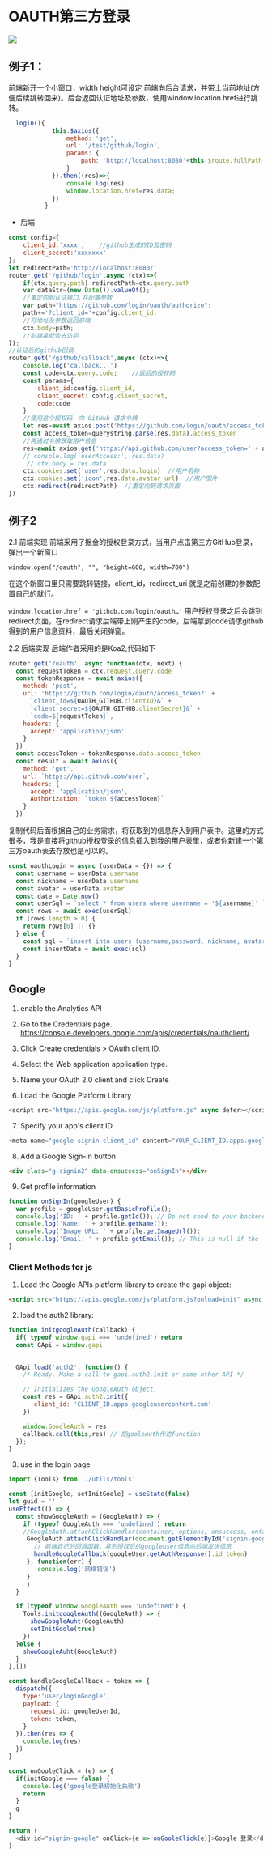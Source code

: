 # OAUTH第三方登录
<img src="./oauth.png">

## 例子1：

前端新开一个小窗口，width height可设定
前端向后台请求，并带上当前地址(方便后续跳转回来)。后台返回认证地址及参数，使用window.location.href进行跳转。
```js
  login(){
            this.$axios({
                method: 'get',
                url: '/test/github/login',
                params: {
                    path: 'http://localhost:8080'+this.$route.fullPath
                }
            }).then((res)=>{
                console.log(res)
                window.location.href=res.data;
            })
          }
```

- 后端
```js
const config={
    client_id:'xxxx',    //github生成的ID及密码
    client_secret:'xxxxxxx'
};
let redirectPath='http://localhost:8080/'
router.get('/github/login',async (ctx)=>{
    if(ctx.query.path) redirectPath=ctx.query.path
    var dataStr=(new Date()).valueOf();
    //重定向到认证接口,并配置参数
    var path="https://github.com/login/oauth/authorize";
    path+='?client_id='+config.client_id;
    //将地址及参数返回前端
    ctx.body=path;
    //前端拿就会去访问
});
//认证后的github回调
router.get('/github/callback',async (ctx)=>{
    console.log('callback...')
    const code=ctx.query.code;    //返回的授权码
    const params={
        client_id:config.client_id,
        client_secret: config.client_secret,
        code:code
    }
    //使用这个授权码，向 GitHub 请求令牌
    let res=await axios.post('https://github.com/login/oauth/access_token', params)
    const access_token=querystring.parse(res.data).access_token
    //再通过令牌获取用户信息
    res=await axios.get('https://api.github.com/user?access_token=' + access_token)
    // console.log('userAccess:', res.data)
     // ctx.body = res.data
    ctx.cookies.set('user',res.data.login)  //用户名称
    ctx.cookies.set('icon',res.data.avatar_url)  //用户图片
    ctx.redirect(redirectPath)  //重定向到请求页面
})
```


## 例子2

2.1 前端实现
前端采用了掘金的授权登录方式，当用户点击第三方GitHub登录，弹出一个新窗口

`window.open("/oauth", "", "height=600, width=700")`

在这个新窗口里只需要跳转链接，client_id，redirect_uri 就是之前创建的参数配置自己的就行。

`window.location.href = 'github.com/login/oauth…'`
用户授权登录之后会跳到redirect页面，在redirect请求后端带上刚产生的code，后端拿到code请求github得到的用户信息资料，最后关闭弹窗。

2.2 后端实现
后端作者采用的是Koa2,代码如下
```js
router.get('/oauth', async function(ctx, next) {
  const requestToken = ctx.request.query.code
  const tokenResponse = await axios({
    method: 'post',
    url: 'https://github.com/login/oauth/access_token?' +
      `client_id=${OAUTH_GITHUB.clientID}&` +
      `client_secret=${OAUTH_GITHUB.clientSecret}&` +
      `code=${requestToken}`,
    headers: {
      accept: 'application/json'
    }
  })
  const accessToken = tokenResponse.data.access_token
  const result = await axios({
    method: 'get',
    url: `https://api.github.com/user`,
    headers: {
      accept: 'application/json',
      Authorization: `token ${accessToken}`
    }
  })
```
复制代码后面根据自己的业务需求，将获取到的信息存入到用户表中。这里的方式很多，我是直接将github授权登录的信息插入到我的用户表里，或者你新建一个第三方oauth表去存放也是可以的。
```js
const oauthLogin = async (userData = {}) => {
  const username = userData.username
  const nickname = userData.username
  const avatar = userData.avatar
  const date = Date.now()
  const userSql = `select * from users where username = '${username}' `
  const rows = await exec(userSql)
  if (rows.length > 0) {
    return rows[0] || {}
  } else {
    const sql = `insert into users (username,password, nickname, avatar, date) values ('${username}', '${password}', '${nickname}', '${avatar}', '${date}');`
    const insertData = await exec(sql)
  }
}
```




## Google

1. enable the Analytics API  
2. Go to the Credentials page. https://console.developers.google.com/apis/credentials/oauthclient/  
3. Click Create credentials > OAuth client ID.  
4. Select the Web application application type.
5. Name your OAuth 2.0 client and click Create

6. Load the Google Platform Library
```js
<script src="https://apis.google.com/js/platform.js" async defer></script>
```  
7. Specify your app's client ID
```js
<meta name="google-signin-client_id" content="YOUR_CLIENT_ID.apps.googleusercontent.com">
```
8. Add a Google Sign-In button
```html
<div class="g-signin2" data-onsuccess="onSignIn"></div>
```
9. Get profile information
```js
function onSignIn(googleUser) {
  var profile = googleUser.getBasicProfile();
  console.log('ID: ' + profile.getId()); // Do not send to your backend! Use an ID token instead.
  console.log('Name: ' + profile.getName());
  console.log('Image URL: ' + profile.getImageUrl());
  console.log('Email: ' + profile.getEmail()); // This is null if the 'email' scope is not present.
}
```

### Client Methods for js
1. Load the Google APIs platform library to create the gapi object:
```html
<script src="https://apis.google.com/js/platform.js?onload=init" async defer></script>
```

2. load the auth2 library:
```js
function initgoogleAuth(callback) {
  if( typeof window.gapi === 'undefined') return
  const GApi = window.gapi

  
  GApi.load('auth2', function() {
    /* Ready. Make a call to gapi.auth2.init or some other API */

    // Initializes the GoogleAuth object. 
    const res = GApi.auth2.init({
       client_id: 'CLIENT_ID.apps.googleusercontent.com'
    })

    window.GoogleAuth = res
    callback.call(this,res) // 把gooleAuth传进function
  });
}
```

3. use in the login page
```js
import {Tools} from './utils/tools'

const [initGoogle, setInitGoole] = useState(false)
let guid = ''
useEffect(() => {
  const showGoogleAuth = (GoogleAuth) => {
    if (typeof GoogleAuth === 'undefined') return
    //GoogleAuth.attachClickHandler(container, options, onsuccess, onfailure)
     GoogleAuth.attachClickHandler(document.getElementById('signin-google'), {}, function(googleUser) {
       // 前端自己的回调函数，拿到授权后的googleuser信息向后端发送信息
       handleGoogleCallback(googleUser.getAuthResponse().id_token)
     }, function(err) {
        console.log('网络错误')
     }
     )
  }

  if (typeof window.GoogleAuth === 'undefined') {
    Tools.initgoogleAuth((GoogleAuth) => {
      showGoogleAuht(GoogleAuth)
      setInitGoole(true)
    })
  }else {
    showGoogleAuht(GoogleAuth)
  }
},[])

const handleGoogleCallback = token => {
  dispatch({
    type:'user/loginGoogle',
    payload: {
      request_id: googleUserId,
      token: token,
    }
  }).then(res => {
    console.log(res)
  })
}

const onGooleClick = (e) => {
  if(initGoogle === false) {
    console.log('google登录初始化失败')
    return
  }
  g
}

return (
  <div id="signin-google" onClick={e => onGooleClick(e)}>Google 登录</div>
)
```

